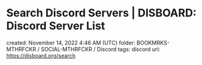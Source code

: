 # Search Discord Servers | DISBOARD: Discord Server List

created: November 14, 2022 4:46 AM (UTC)
folder: BOOKMRKS-MTHRFCKR / SOCIAL-MTHRFCKR / Discord
tags: discord
url: https://disboard.org/search